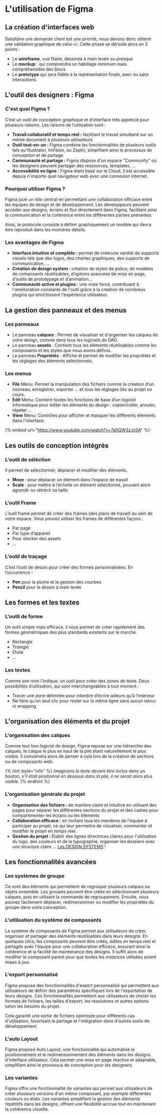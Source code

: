 # L'utilisation de Figma

## La création d'interfaces web

Satisfaire une demande client est une priorité, nous devons donc obtenir une validation graphique de celui-ci. Cette phase se déroule alors en 3 points :​

* Le **wireframe**, vue filaire, dessinée à main levée ou presque​
* Le **mockup** : qui comprendra un habillage minimum mais compréhensible des blocs​
* Le **prototype** qui sera fidèle à la représentation finale, avec ou sans interactions. ​

## L'outil des designers : Figma

### C'est quoi Figma ?

C’est un outil de conception graphique et d'interface très apprécié pour plusieurs raisons. Les raisons de l’utilisation sont :​

* **Travail collaboratif et temps réel :** facilitant le travail simultané sur un même document à plusieurs utilisateurs​
* **Outil tout-en-un :** Figma combine les fonctionnalités de plusieurs outils tels qu'Illustrator, InVision, ou Zeplin, simplifiant ainsi le processus de conception et de partage​
* **Communauté et partage :** Figma dispose d'un espace "Community" où les designers peuvent partager des ressources, templates, …​
* **Accessibilité en ligne :** Figma étant basé sur le Cloud, il est accessible depuis n'importe quel navigateur web avec une connexion internet.​

### Pourquoi utiliser Figma ?

Figma joue un rôle central en permettant une collaboration efficace entre les équipes de design et de développement. ​Les développeurs peuvent accéder aux designs, écrans et flux directement dans Figma, facilitant ainsi la communication et la cohérence entre les différentes parties prenantes.​

Ainsi, le protocole consiste à définir graphiquement un modèle qui devra être reproduit dans les moindres détails.​

### Les avantages de Figma

* **Interface intuitive et complète :** permet de créer ​une variété de supports visuels tels que des logos, des chartes graphiques, des supports de communication, …​
* **Création de design system :** création de styles de police, de modèles de composants réutilisables, d’options avancées de mise en page, d’outils de prototypage et d'animation…​
* **Communauté active et plugins :** une vraie force, contribuant à l'amélioration constante de l'outil grâce ​à la création de nombreux plugins qui enrichissent l'expérience utilisateur.​

## La gestion des panneaux et des menus

### Les panneaux

* Le panneau **calques** : Permet de visualiser et d'organiser les calques de votre design, comme dans tous les logiciels de DAO.​
* Le panneau **assets** : Contient tous les éléments réutilisables comme les composants et les styles que nous avons définis.​
* Le panneau **Propriétés** : Affiche et permet de modifier les propriétés et les réglages des éléments sélectionnés.​

### Les menus

* **File** Menu: Permet la manipulation des fichiers comme la création d’un nouveau, enregistrer, exporter ... et tous les réglages liés au projet en cours.​
* **Edit** Menu: Contient toutes les fonctions de base d’un logiciel informatique pour éditer les éléments du design : copier/coller, annuler, répéter ...​
* **View** Menu: Contrôles pour afficher et masquer les différents éléments dans l'interface.​

{% embed url="https://www.youtube.com/watch?v=7a0QW3zJc0A" %}

## Les outils de conception intégrés

### L'outil de séléction

Il permet de sélectionner, déplacer et modifier des éléments. ​

* **Move** : pour déplacer un élément dans l’espace de travail​
* **Scale** : pour mettre à l’échelle un élément sélectionné, pouvant alors agrandir ou rétrécir sa taille​

### L'outil Frame

L’outil frame permet de créer des frames (des plans de travail) au sein de votre espace.​ Vous pouvez utiliser les frames de différentes façons :

* Par page​
* Par type d’appareil​
* Pour stocker des assets ​
* …

### L'outil de traçage

C’est l’outil de dessin pour créer des formes personnalisées. En l’occurrence :​

* **Pen** pour la plume et la gestion des courbes​
* **Pencil** pour le dessin à main levée​

## Les formes et les textes

### L'outil de forme

Un outil simple mais efficace, il vous permet de créer rapidement des formes géométriques des plus standards existants sur le marché.​

* Rectangle​
* Triangle​
* Étoile ​
* …​

### Les textes

Comme son nom l’indique, un outil pour créer des zones de texte. Deux possibilités d’utilisation, qui sont interchangeables à tout moment :​

* Tracer une zone délimitée pour interdire d’écrire ailleurs qu’à l’intérieur​
* Ne faire qu’un seul clic pour rester sur la même ligne sans aucun retour ni wrapping​

## L'organisation des éléments et du projet

### L'organisation des calques

Comme tout bon logiciel de design, Figma repose sur une hiérarchie des calques, le calque le plus en haut de la pile étant naturellement le plus visible.​ Il conviendra alors de penser à cela lors de la création de sections ou de composants web. ​

{% hint style="info" %}
_Imaginons le texte devant être inclus dans un bouton, s’il était positionné en dessous dans la pile, il ne serait alors plus visible.​_
{% endhint %}

### L'organisation générale du projet

* **Organisation des fichiers :** de manière claire et intuitive en utilisant des pages pour séparer les différentes sections du projet et des cadres pour compartimenter les écrans ou les éléments​
* **Collaboration efficace :** en invitant tous les membres de l'équipe à participer au projet, ce qui leur permettra de visualiser, commenter et modifier le projet en temps réel. ​
* **Gestion du projet :** Établir des lignes directrices claires pour l'utilisation du logo, des couleurs et de la typographie, organiser les dossiers avec une structure claire … [Les DESIGN SYSTEMS](la-creation-dun-design-system.md) !​

## Les fonctionnalités avancées

### Les systèmes de groupe

Ce sont des éléments qui permettent de regrouper plusieurs calques ou objets ensemble. ​Les groupes peuvent être créés en sélectionnant plusieurs calques, puis en utilisant la commande de regroupement. Ensuite, vous pouvez facilement déplacer, redimensionner ou modifier les propriétés du groupe dans votre conception.​

### L'utilisation du système de composants

Le système de composants de Figma permet aux utilisateurs de créer, organiser et partager des éléments réutilisables dans leurs designs. ​En quelques clics, les composants peuvent être créés, édités en temps réel et partagés avec l'équipe pour une collaboration efficace, assurant ainsi la cohérence et la facilité de maintenance des designs.​  Il suffit alors de modifier le composant parent pour que toutes les instances utilisées soient mises à jour.​

### L'export personnalisé

Figma propose des fonctionnalités d'export ​personnalisé qui permettent aux utilisateurs ​de définir des paramètres spécifiques lors de l'exportation de leurs designs. ​Ces fonctionnalités permettent aux utilisateurs de ​choisir les formats de fichiers, les tailles d'export, les résolutions et autres options selon les besoins du projet. ​

Cela garantit une sortie de fichiers optimisée pour différents cas d'utilisation, favorisant le partage et l'intégration dans d'autres outils de développement.​

### L'auto Layout

Figma propose Auto Layout, une fonctionnalité qui automatise le positionnement et le redimensionnement des éléments dans les designs d'interface utilisateur. ​Cela permet une mise en page réactive et adaptable, simplifiant ainsi le processus de conception pour les designers.​

### Les variantes

Figma offre une fonctionnalité de variantes qui permet aux utilisateurs de créer plusieurs versions d'un même composant, par exemple différentes couleurs ou états. ​Les variantes simplifient la gestion des éléments répétitifs dans les designs, offrant une flexibilité accrue tout en maintenant la cohérence visuelle.​

